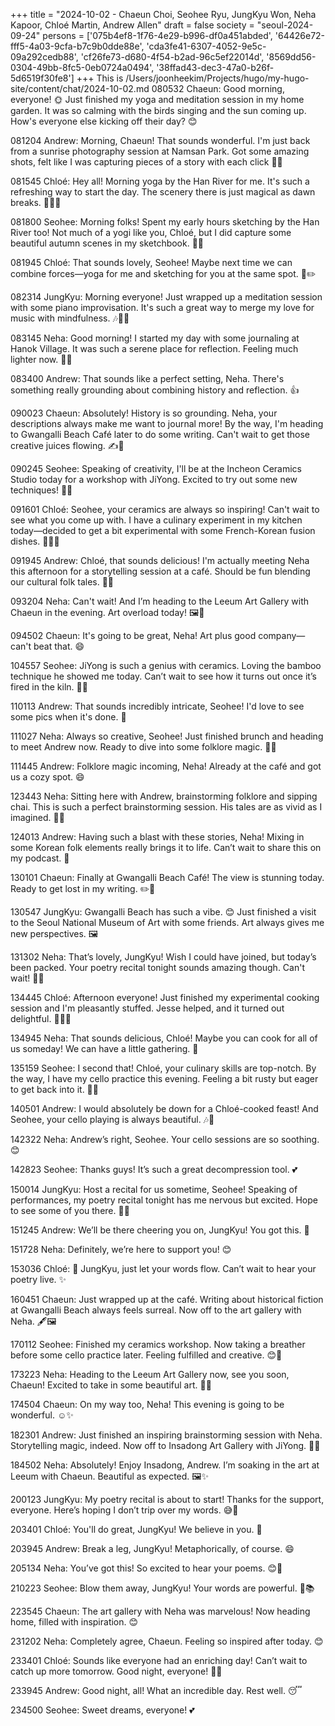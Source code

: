 +++
title = "2024-10-02 - Chaeun Choi, Seohee Ryu, JungKyu Won, Neha Kapoor, Chloé Martin, Andrew Allen"
draft = false
society = "seoul-2024-09-24"
persons = ['075b4ef8-1f76-4e29-b996-df0a451abded', '64426e72-fff5-4a03-9cfa-b7c9b0dde88e', 'cda3fe41-6307-4052-9e5c-09a292cedb88', 'cf26fe73-d680-4f54-b2ad-96c5ef22014d', '8569dd56-0304-49bb-8fc5-0eb0724a0494', '38ffad43-dec3-47a0-b26f-5d6519f30fe8']
+++
This is /Users/joonheekim/Projects/hugo/my-hugo-site/content/chat/2024-10-02.md
080532 Chaeun: Good morning, everyone! 🌞 Just finished my yoga and meditation session in my home garden. It was so calming with the birds singing and the sun coming up. How's everyone else kicking off their day? 😊

081204 Andrew: Morning, Chaeun! That sounds wonderful. I'm just back from a sunrise photography session at Namsan Park. Got some amazing shots, felt like I was capturing pieces of a story with each click 📸✨

081545 Chloé: Hey all! Morning yoga by the Han River for me. It's such a refreshing way to start the day. The scenery there is just magical as dawn breaks. 🌅🧘‍♀️

081800 Seohee: Morning folks! Spent my early hours sketching by the Han River too! Not much of a yogi like you, Chloé, but I did capture some beautiful autumn scenes in my sketchbook. 🍁😊

081945 Chloé: That sounds lovely, Seohee! Maybe next time we can combine forces—yoga for me and sketching for you at the same spot. 🌿✏️

082314 JungKyu: Morning everyone! Just wrapped up a meditation session with some piano improvisation. It's such a great way to merge my love for music with mindfulness. 🎶🧘‍♂️

083145 Neha: Good morning! I started my day with some journaling at Hanok Village. It was such a serene place for reflection. Feeling much lighter now. 📖✨

083400 Andrew: That sounds like a perfect setting, Neha. There's something really grounding about combining history and reflection. 👍

090023 Chaeun: Absolutely! History is so grounding. Neha, your descriptions always make me want to journal more! By the way, I'm heading to Gwangalli Beach Café later to do some writing. Can't wait to get those creative juices flowing. ✍️🌊

090245 Seohee: Speaking of creativity, I'll be at the Incheon Ceramics Studio today for a workshop with JiYong. Excited to try out some new techniques! 🎨😉

091601 Chloé: Seohee, your ceramics are always so inspiring! Can't wait to see what you come up with. I have a culinary experiment in my kitchen today—decided to get a bit experimental with some French-Korean fusion dishes. 👩‍🍳✨

091945 Andrew: Chloé, that sounds delicious! I'm actually meeting Neha this afternoon for a storytelling session at a café. Should be fun blending our cultural folk tales. 🍵📖

093204 Neha: Can't wait! And I’m heading to the Leeum Art Gallery with Chaeun in the evening. Art overload today! 🖼️🙌

094502 Chaeun: It's going to be great, Neha! Art plus good company—can't beat that. 😄 

104557 Seohee: JiYong is such a genius with ceramics. Loving the bamboo technique he showed me today. Can’t wait to see how it turns out once it’s fired in the kiln. 🏺🔥

110113 Andrew: That sounds incredibly intricate, Seohee! I'd love to see some pics when it's done. 📸

111027 Neha: Always so creative, Seohee! Just finished brunch and heading to meet Andrew now. Ready to dive into some folklore magic. 🍵✨

111445 Andrew: Folklore magic incoming, Neha! Already at the café and got us a cozy spot. 😄

123443 Neha: Sitting here with Andrew, brainstorming folklore and sipping chai. This is such a perfect brainstorming session. His tales are as vivid as I imagined. 📝✨

124013 Andrew: Having such a blast with these stories, Neha! Mixing in some Korean folk elements really brings it to life. Can’t wait to share this on my podcast. 🌟

130101 Chaeun: Finally at Gwangalli Beach Café! The view is stunning today. Ready to get lost in my writing. ✏️🌊

130547 JungKyu: Gwangalli Beach has such a vibe. 😊 Just finished a visit to the Seoul National Museum of Art with some friends. Art always gives me new perspectives. 🖼️

131302 Neha: That’s lovely, JungKyu! Wish I could have joined, but today’s been packed. Your poetry recital tonight sounds amazing though. Can't wait! 📖✨

134445 Chloé: Afternoon everyone! Just finished my experimental cooking session and I'm pleasantly stuffed. Jesse helped, and it turned out delightful. 🍲👩‍🍳

134945 Neha: That sounds delicious, Chloé! Maybe you can cook for all of us someday! We can have a little gathering. 🥳

135159 Seohee: I second that! Chloé, your culinary skills are top-notch. By the way, I have my cello practice this evening. Feeling a bit rusty but eager to get back into it. 🎻😊

140501 Andrew: I would absolutely be down for a Chloé-cooked feast! And Seohee, your cello playing is always beautiful. 🎶🍲

142322 Neha: Andrew’s right, Seohee. Your cello sessions are so soothing. 😊

142823 Seohee: Thanks guys! It’s such a great decompression tool. 💕

150014 JungKyu: Host a recital for us sometime, Seohee! Speaking of performances, my poetry recital tonight has me nervous but excited. Hope to see some of you there. 🌟📖

151245 Andrew: We’ll be there cheering you on, JungKyu! You got this. 👏

151728 Neha: Definitely, we’re here to support you! 😊

153036 Chloé: 💯 JungKyu, just let your words flow. Can’t wait to hear your poetry live. ✨

160451 Chaeun: Just wrapped up at the café. Writing about historical fiction at Gwangalli Beach always feels surreal. Now off to the art gallery with Neha. 🖋️🖼️

170112 Seohee: Finished my ceramics workshop. Now taking a breather before some cello practice later. Feeling fulfilled and creative. 😊🎨

173223 Neha: Heading to the Leeum Art Gallery now, see you soon, Chaeun! Excited to take in some beautiful art. 🎨✨

174504 Chaeun: On my way too, Neha! This evening is going to be wonderful. ☺️✨

182301 Andrew: Just finished an inspiring brainstorming session with Neha. Storytelling magic, indeed. Now off to Insadong Art Gallery with JiYong. 🍵📖 

184502 Neha: Absolutely! Enjoy Insadong, Andrew. I’m soaking in the art at Leeum with Chaeun. Beautiful as expected. 🖼️✨

200123 JungKyu: My poetry recital is about to start! Thanks for the support, everyone. Here’s hoping I don’t trip over my words. 😅📖

203401 Chloé: You'll do great, JungKyu! We believe in you. 🌠

203945 Andrew: Break a leg, JungKyu! Metaphorically, of course. 😄

205134 Neha: You’ve got this! So excited to hear your poems. 😊📖

210223 Seohee: Blow them away, JungKyu! Your words are powerful. 💪📚

223545 Chaeun: The art gallery with Neha was marvelous! Now heading home, filled with inspiration. 😊

231202 Neha: Completely agree, Chaeun. Feeling so inspired after today. 😊

233401 Chloé: Sounds like everyone had an enriching day! Can’t wait to catch up more tomorrow. Good night, everyone! 🌙✨

233945 Andrew: Good night, all! What an incredible day. Rest well. 😴

234500 Seohee: Sweet dreams, everyone! 💕
